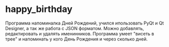 # happy_birthday

Программа напоминалка Дней Рождений, учился ипользовать PyQt и Qt Designer, а так же работа с JSON форматом.
Можно добавлять, редактировать и удалять именинников.
Программа умеет "висеть в трее" и напоминать у кого День Рождения и через сколько дней.
